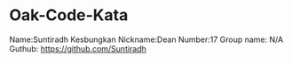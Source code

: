 # Oak-Code-Kata
Name:Suntiradh Kesbungkan
Nickname:Dean
Number:17
Group name: N/A
Guthub: https://github.com/Suntiradh
